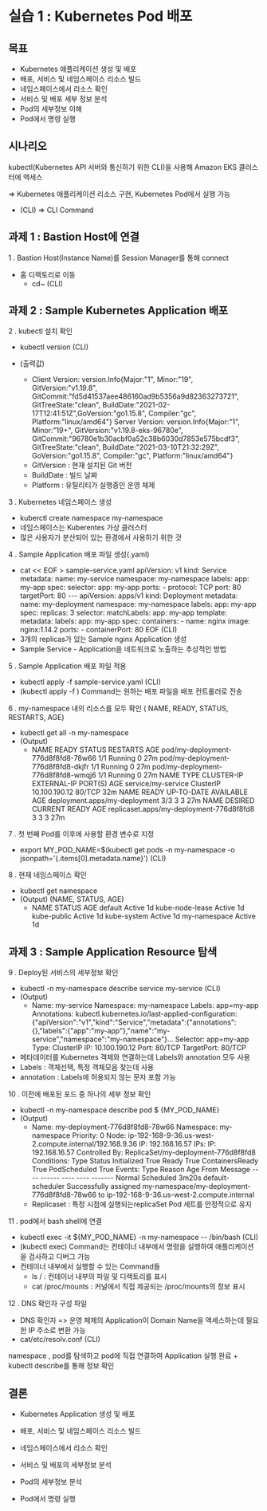 # 실습 1 : Kubernetes Pod 배포



## 목표

- Kubernetes 애플리케이션 생성 및 배포
- 배포, 서비스 및 네임스페이스 리소스 빌드
- 네임스페이스에서 리소스 확인
- 서비스 및 배포 세부 정보 분석
- Pod의 세부정보 이해
- Pod에서 명령 실행



## 시나리오

kubectl(Kubernetes API 서버와 통신하기 위한 CLI)을 사용해 Amazon EKS 클러스터에 액세스

=> Kubernetes 애플리케이션 리소스 구현, Kubernetes Pod에서 실행 가능



* (CLI) => CLI Command



## 과제 1 : Bastion Host에 연결

1 . Bastion Host(Instance Name)를 Session Manager를 통해 connect

* 홈 디렉토리로 이동
  - cd~ (CLI)



## 과제 2 : Sample Kubernetes Application 배포

2 . kubectl 설치 확인

- kubectl version (CLI)



- (출력값)
  - Client Version: version.Info{Major:"1", Minor:"19", GitVersion:"v1.19.8", GitCommit:"fd5d41537aee486160ad9b5356a9d82363273721", GitTreeState:"clean", BuildDate:"2021-02-17T12:41:51Z",GoVersion:"go1.15.8", Compiler:"gc", Platform:"linux/amd64"} Server Version: version.Info{Major:"1", Minor:"19+", GitVersion:"v1.19.8-eks-96780e", GitCommit:"96780e1b30acbf0a52c38b6030d7853e575bcdf3", GitTreeState:"clean", BuildDate:"2021-03-10T21:32:29Z", GoVersion:"go1.15.8", Compiler:"gc", Platform:"linux/amd64"}
  - GitVersion : 현재 설치된 Git 버전
  - BuildDate : 빌드 날짜
  - Platform : 유틸리티가 실행중인 운영 체제



3 . Kubernetes 네임스페이스 생성

- kuberctl create namespace my-namespace
- 네임스페이스는 Kuberentes 가상 클러스터
- 많은 사용자가 분산되어 있는 환경에서 사용하기 위한 것



4 . Sample Application 배포 파일 생성(.yaml)

- cat << EOF > sample-service.yaml apiVersion: v1 kind: Service metadata:  name: my-service  namespace: my-namespace  labels:    app: my-app spec:  selector:    app: my-app  ports:    - protocol: TCP      port: 80      targetPort: 80 --- apiVersion: apps/v1 kind: Deployment metadata:  name: my-deployment  namespace: my-namespace  labels:    app: my-app spec:  replicas: 3  selector:    matchLabels:      app: my-app  template:    metadata:      labels:        app: my-app    spec:      containers:      - name: nginx        image: nginx:1.14.2        ports:        - containerPort: 80 EOF (CLI)
- 3개의 replicas가 있는 Sample nginx Application 생성
- Sample Service - Application을 네트워크로 노출하는 추상적인 방법



5 . Sample Application 배포 파일 적용

- kubectl apply -f sample-service.yaml (CLI)
- (kubectl apply -f ) Command는 원하는 배포 파일을 배포 컨트롤러로 전송



6 .  my-namespace 내의 리소스를 모두 확인 ( NAME, READY, STATUS, RESTARTS, AGE)

- kubectl get all -n my-namespace
- (Output)
  - NAME                                 READY   STATUS    RESTARTS   AGE pod/my-deployment-776d8f8fd8-78w66   1/1     Running   0          27m pod/my-deployment-776d8f8fd8-dkjfr   1/1     Running   0          27m pod/my-deployment-776d8f8fd8-wmqj6   1/1     Running   0          27m NAME                 TYPE        CLUSTER-IP      EXTERNAL-IP   PORT(S)   AGE service/my-service   ClusterIP   10.100.190.12   <none>        80/TCP    32m NAME                            READY   UP-TO-DATE   AVAILABLE   AGE deployment.apps/my-deployment   3/3     3            3           27m NAME                                       DESIRED   CURRENT   READY   AGE replicaset.apps/my-deployment-776d8f8fd8   3         3         3       27m



7 . 첫 번째 Pod를 이후에 사용할 환경 변수로 지정

- export MY_POD_NAME=$(kubectl get pods -n my-namespace -o jsonpath='{.items[0].metadata.name}') (CLI)



8 . 현재 네임스페이스 확인

- kubectl get namespace
- (Output) (NAME, STATUS, AGE)
  - NAME              STATUS   AGE default           Active   1d kube-node-lease   Active   1d kube-public       Active   1d kube-system       Active   1d my-namespace      Active   1d



## 과제 3 : Sample Application Resource 탐색

9 . Deploy된 서비스의 세부정보 확인

- kubectl -n my-namespace describe service my-service  (CLI)
- (Output)
  - Name:              my-service Namespace:         my-namespace Labels:            app=my-app Annotations:       kubectl.kubernetes.io/last-applied-configuration:                     {"apiVersion":"v1","kind":"Service","metadata":{"annotations":{},"labels":{"app":"my-app"},"name":"my-service","namespace":"my-namespace"}... Selector:          app=my-app Type:              ClusterIP IP:                10.100.190.12 Port:              <unset>  80/TCP TargetPort:        80/TCP
- 메타데이터를 Kubernetes 객체와 연결하는데 Labels와 annotation 모두 사용
- Labels : 객체선택, 특정 객체모음 찾는데 사용
- annotation : Labels에 허용되지 않는 문자 포함 가능



10 . 이전에 배포된 포드 중 하나의 세부 정보 확인

- kubectl -n my-namespace describe pod $ {MY_POD_NAME}
- (Output)
  - Name:         my-deployment-776d8f8fd8-78w66 Namespace:    my-namespace Priority:     0 Node:         ip-192-168-9-36.us-west-2.compute.internal/192.168.9.36 IP:           192.168.16.57 IPs:  IP:           192.168.16.57 Controlled By:  ReplicaSet/my-deployment-776d8f8fd8 Conditions:  Type              Status  Initialized       True  Ready             True  ContainersReady   True  PodScheduled      True Events:  Type    Reason     Age    From                                                 Message  ----    ------     ----   ----                                                 -------  Normal  Scheduled  3m20s  default-scheduler                                    Successfully assigned my-namespace/my-deployment-776d8f8fd8-78w66 to ip-192-168-9-36.us-west-2.compute.internal
  - Replicaset : 특정 시점에 실행되는replicaSet Pod 세트를 안정적으로 유지



11 . pod에서 bash shell에 연결

- kubectl exec -it ${MY_POD_NAME} -n my-namespace -- /bin/bash  (CLI)
- (kubectl exec) Command는 컨테이너 내부에서 명령을 실행하여 애플리케이션을 검사하고 디버그 가능
- 컨테이너 내부에서 실행할 수 있는 Command들
  - ls / : 컨테이너 내부의 파일 및 디렉토리를 표시
  - cat /proc/mounts : 커널에서 직접 제공되는 /proc/mounts의 정보 표시



12 . DNS 확인자 구성 파일

- DNS 확인자 => 운영 체제의 Application이 Domain Name을 액세스하는데 필요한 IP 주소로 변환 가능
- cat/etc/resolv.conf (CLI)



namespace , pod를 탐색하고 pod에 직접 연결하여 Application 실행 완료 + kubectl describe를 통해 정보 확인



## 결론

- Kubernetes Application 생성 및 배포

- 배포, 서비스 및 네임스페이스 리소스 빌드

- 네임스페이스에서 리소스 확인

- 서비스 및 배포의 세부정보 분석

- Pod의 세부정보 분석

- Pod에서 명령 실행

  









